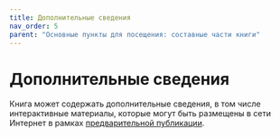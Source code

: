 ```yaml
---
title: Дополнительные сведения
nav_order: 5
parent: "Основные пункты для посещения: составные части книги"
---
```


# Дополнительные сведения

Книга может содержать дополнительные сведения, в том числе
интерактивные материалы, которые могут быть размещены в сети Интернет
в рамках [предварительной публикации](FIXME:).
